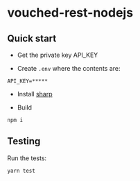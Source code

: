 # vouched-rest-nodejs

## Quick start 

- Get the private key API_KEY

- Create ```.env``` where the contents are:

```
API_KEY=*****
```

- Install [sharp](https://github.com/lovell/sharp)

- Build

```
npm i
```

## Testing

Run the tests:

```
yarn test
```

